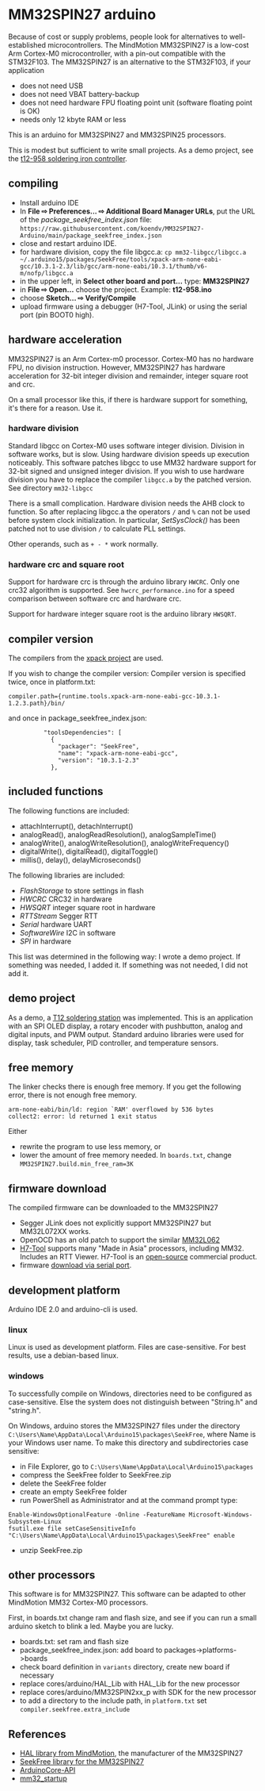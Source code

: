 # MM32SPIN27 arduino

Because of cost or supply problems, people look for alternatives to well-established microcontrollers. The MindMotion MM32SPIN27 is a low-cost Arm Cortex-M0 microcontroller, with a pin-out compatible with the STM32F103.  The MM32SPIN27 is an alternative to the STM32F103, if your application

- does not need USB
- does not need VBAT battery-backup
- does not need hardware FPU floating point unit (software floating point is OK)
- needs only 12 kbyte RAM or less

This is an arduino for MM32SPIN27 and MM32SPIN25 processors.

This is modest but sufficient to write small projects.  As a demo project, see the [t12-958 soldering iron controller](https://github.com/koendv/t12-958).

## compiling

- Install arduino IDE
- In __File ⇨ Preferences... ⇨ Additional Board Manager URLs__, put the URL of the _package_seekfree_index.json_ file: ``https://raw.githubusercontent.com/koendv/MM32SPIN27-Arduino/main/package_seekfree_index.json``
- close and restart arduino IDE.
- for hardware division, copy the file libgcc.a: 
``cp mm32-libgcc/libgcc.a ~/.arduino15/packages/SeekFree/tools/xpack-arm-none-eabi-gcc/10.3.1-2.3/lib/gcc/arm-none-eabi/10.3.1/thumb/v6-m/nofp/libgcc.a``
- in the upper left, in __Select other board and port...__ type: __MM32SPIN27__
- in __File ⇨ Open...__ choose the project. Example: __t12-958.ino__
- choose __Sketch... ⇨ Verify/Compile__
- upload firmware using a debugger (H7-Tool, JLink) or using the serial port (pin BOOT0 high).


## hardware  acceleration

MM32SPIN27 is an Arm Cortex-m0 processor. Cortex-M0 has no hardware FPU, no division instruction.
However, MM32SPIN27 has hardware acceleration for 32-bit integer division and remainder, integer square root and crc.

On a small processor like this, if there is hardware support for something, it's there for a reason. Use it.

### hardware division
Standard libgcc on Cortex-M0 uses software integer division. Division in software works, but is slow. Using hardware division speeds up execution noticeably. This software patches libgcc to use MM32 hardware support for 32-bit signed and unsigned integer division. If you wish to use hardware division you have to replace the compiler ``libgcc.a`` by the patched version.  See directory ``mm32-libgcc``

There is a small complication. Hardware division needs the AHB clock to function.  So after replacing libgcc.a the operators ``/`` and ``%`` can not be used before system clock initialization. In particular, _SetSysClock()_ has been patched not to use division ``/`` to calculate PLL settings.

  Other operands, such as ``+ - *`` work normally.

### hardware crc and square root

Support for hardware crc is through the arduino library ``HWCRC``. Only one crc32 algorithm is supported. See ``hwcrc_performance.ino`` for a speed comparison between software crc and hardware crc.

Support for hardware integer square root is the arduino library ``HWSQRT``.

## compiler version

The compilers from the [xpack project](https://xpack.github.io/arm-none-eabi-gcc/) are used.

If you wish to change the compiler version: Compiler version is specified twice, once in platform.txt:
```
compiler.path={runtime.tools.xpack-arm-none-eabi-gcc-10.3.1-1.2.3.path}/bin/
```
and once in
package_seekfree_index.json:
```
          "toolsDependencies": [
            {
              "packager": "SeekFree",
              "name": "xpack-arm-none-eabi-gcc",
              "version": "10.3.1-2.3"
            },
```

## included functions

The following functions are included:

 - attachInterrupt(), detachInterrupt()
 - analogRead(), analogReadResolution(), analogSampleTime()
 - analogWrite(), analogWriteResolution(), analogWriteFrequency()
 - digitalWrite(), digitalRead(), digitalToggle()
- millis(), delay(), delayMicroseconds()

The following libraries are included:

- _FlashStorage_ to store settings in flash
- _HWCRC_ CRC32 in hardware
- _HWSQRT_ integer square root in hardware
- _RTTStream_ Segger RTT
- _Serial_ hardware UART
- _SoftwareWire_ I2C in software
- _SPI_ in hardware

This list was determined in the following way: I wrote a demo project. If something was needed, I added it. If something was not needed, I did not add it.

## demo project

As a demo, a [T12 soldering station](https://github.com/koendv/t12-958) was implemented. This is an application with an SPI OLED display, a rotary encoder with pushbutton, analog and digital inputs, and PWM output. Standard arduino libraries were used for display, task scheduler, PID controller, and temperature sensors.

## free memory

The linker checks there is enough free memory. If you get the following error, there is not enough free memory.

```
arm-none-eabi/bin/ld: region `RAM' overflowed by 536 bytes
collect2: error: ld returned 1 exit status
```
Either

- rewrite the program to use less memory, or
- lower the amount of free memory needed. In ``boards.txt``, change ``MM32SPIN27.build.min_free_ram=3K``

## firmware download

The compiled firmware can be downloaded to the MM32SPIN27


- Segger JLink does not explicitly support MM32SPIN27 but MM32L072XX works.
- OpenOCD has an old patch to support the similar [MM32L062](https://sourceforge.net/p/openocd/mailman/message/37388746/)
- [H7-Tool](https://www.armfly.com/product/H7-TOOL/H7-TOOL.shtml) supports many "Made in Asia" processors, including MM32. Includes an RTT Viewer. H7-Tool is an [open-source](https://github.com/armfly/H7-TOOL_STM32H7_App) commercial product.
- firmware [download via serial port](mm32/doc/isp).

## development platform

Arduino IDE 2.0 and arduino-cli is used.

### linux

Linux is used as development platform. Files are case-sensitive. For best results, use a debian-based linux.

### windows

To successfully compile on Windows, directories need to be configured as case-sensitive. Else the system does not distinguish between "String.h" and "string.h".

On Windows, arduino stores the MM32SPIN27 files under the directory ``C:\Users\Name\AppData\Local\Arduino15\packages\SeekFree``, where Name is your Windows user name.
To make this directory and subdirectories case sensitive:

- in File Explorer, go to ``C:\Users\Name\AppData\Local\Arduino15\packages``
- compress the SeekFree folder to SeekFree.zip
- delete the SeekFree folder
- create an empty SeekFree folder
- run PowerShell as Administrator and at the command prompt type:
```
Enable-WindowsOptionalFeature -Online -FeatureName Microsoft-Windows-Subsystem-Linux
fsutil.exe file setCaseSensitiveInfo "C:\Users\Name\AppData\Local\Arduino15\packages\SeekFree" enable
```
- unzip SeekFree.zip

## other processors

This software is for MM32SPIN27.  This software can be adapted to other MindMotion MM32 Cortex-M0 processors.

First, in boards.txt change ram and flash size, and see if you can run a small arduino sketch to blink a led. Maybe you are lucky.

- boards.txt: set ram and flash size
- package_seekfree_index.json: add board to  packages->platforms->boards
- check board definition in ``variants`` directory, create new board if necessary
- replace cores/arduino/HAL_Lib with HAL_Lib for the new processor
- replace cores/arduino/MM32SPIN2xx_p with SDK for the new processor
- to add a directory to the include path, in ``platform.txt`` set ``compiler.seekfree.extra_include``

## References

- [HAL library from MindMotion](https://mindmotion.com.cn/products/mm32mcu/mm32spin/mm32spin_specific_mcu/mm32spin2x/), the manufacturer of the MM32SPIN27
- [SeekFree library for the MM32SPIN27](https://gitee.com/seekfree/MM32SPIN27_Library)
- [ArduinoCore-API](https://github.com/arduino/ArduinoCore-API)
- [mm32_startup](https://github.com/iclite/mm32_startup/)
